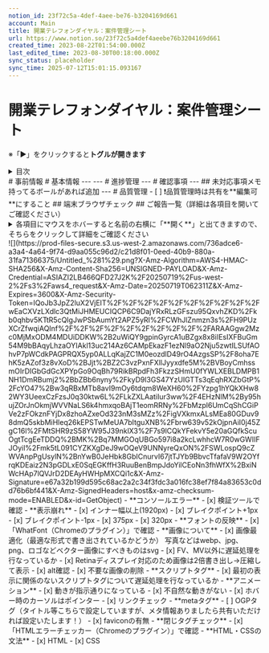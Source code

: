 ```yaml
---
notion_id: 23f72c5a-4def-4aee-be76-b3204169d661
account: Main
title: 開業テレフォンダイヤル：案件管理シート
url: https://www.notion.so/23f72c5a4def4aeebe76b3204169d661
created_time: 2023-08-22T01:54:00.000Z
last_edited_time: 2023-08-30T00:18:00.000Z
sync_status: placeholder
sync_time: 2025-07-12T15:01:15.093167
---
```

# 開業テレフォンダイヤル：案件管理シート

※「▶︎」をクリックすると**トグルが開きます**
<details>
<summary>目次</summary>
</details>
# 事前情報
# 基本情報
---
---
# 進捗管理
---
# 確認事項
---
## 未対応事項メモ
持ってるボールがあれば追加
---
# 品質管理
- [ ] ❗️品質管理時は共有を**編集可**にすること
## 端末ブラウザチェック
## ご報告一覧（詳細は各項目を開いてご確認ください）
<details>
<summary>各項目にマウスをホバーすると名前の右横に「**開く**」と出てきますので、そちらをクリックして詳細をご確認ください</summary>
</details>
  ![](https://prod-files-secure.s3.us-west-2.amazonaws.com/736adce6-a3a4-4a64-9f74-d9aa055c96d2/c21d8f01-0eed-40b9-880a-31fa71366375/Untitled_%281%29.png?X-Amz-Algorithm=AWS4-HMAC-SHA256&X-Amz-Content-Sha256=UNSIGNED-PAYLOAD&X-Amz-Credential=ASIAZI2LB466QFD27J2K%2F20250719%2Fus-west-2%2Fs3%2Faws4_request&X-Amz-Date=20250719T062311Z&X-Amz-Expires=3600&X-Amz-Security-Token=IQoJb3JpZ2luX2VjEIT%2F%2F%2F%2F%2F%2F%2F%2F%2F%2FwEaCXVzLXdlc3QtMiJHMEUCIQCP6C9DajYRxRLzGFszu95QxvhZKD%2Fkb0qhbv5KTtR5cQIgJwPSbAumYt2APZ5yRI%2FCWhJlZnmzn3s%2FH9PUzXCrZfwqiAQInf%2F%2F%2F%2F%2F%2F%2F%2F%2F%2FARAAGgw2Mzc0MjMxODM4MDUiDDKW%2B2uWiQY9gpinGyrcA1uBZgx8x8iIEsIXFBuGm54M9bBAqyLhzaOYIAkl13uc214Az6CAMpEkazF1ezNl9aO2Nju5zwtILSUfAOhvP7pWCdkPAGPRQX5yp0ALLqKajZC1M0eozdlD49rO4AzgsSP%2F8oha7EhK5zAZof3z8vXoD%2BJjt%2BZ2C3vzPxnFXllJyyxdfe5M%2BVBoyCmhssmOIrDIGbGdGcXPYpGo9OqBh79RikBRpdFh3FkzzSHmU0fYWLXEBLDMPB1NH1DmRBumj2%2BbZBb6nyny%2FkyD9l3GS47YzUIGTTs3qEqhRXZbGtP%2FcYO47%2Bw3qRBxMTb8avI9mOy6tdqm8WeXH60%2FYzpg1hYQkXHw82WY3UeexCzFzsJ0q30ktw6L%2FLkZXLAatiIur3ww%2F4EHzNlM%2By95hujZOrJnOkmjWVVNaLS6k4hmxqoBAjT1eomRRNy%2FbMzpl6UmCqShCGiPVe2zFOkznFYjDx8zhoAZxeOd323nM3sMZz%2FigVXkmxALsMEa80GDuv98dmQ5skbMiHleq26kEPSTwMeUA7bItguXNB%2Fbrw639v52kOjpnAiI0j45ZgC16l%2FMtSHR9zS58YW95J39nklX3%2F7s9lCQkYFekvY5e20aGQfkScuOgtTcgEeTDDQ%2BMK%2Bq7MMGOqUBGo597i8a2kcLwhhcW7R0wGWIIFJOyil%2Fmk5tL091CYZKXgDeJ9wOQeV9UNNyreQxON%2FSWLospQ9cZWVAnpPgUsylN%2BnYwB0JeHbk8GbICnurvI67jtTJYb9BbvcTfafaV9W2OYfrqKDEaiz2N3pGDLxE0SqEGKffH3RuuBenBmpJdoYilCEoNn3fhWfX%2BxiNWcHAp7lQVJrD2DEAyHWHpMXCQi1c&X-Amz-Signature=e67a32b199d595c68ac2a2c34f3fdc3a016fc38ef7f84a83653c0dd76b6bf441&X-Amz-SignedHeaders=host&x-amz-checksum-mode=ENABLED&x-id=GetObject)
- **コンソールエラー**
  - [x] 検証ツールで確認
- **表示崩れ**
  - [x] インナー幅以上(1920px)
  - [x] ブレイクポイント+1px
  - [x] ブレイクポイント-1px
  - [x] 375px
  - [x] 320px
- **フォントの反映**
  - [x] 「WhatFont（Chromeのプラグイン）」で確認
- **画像について**
  - [x] 画像最適化（最適な形式で書き出されているかどうか）
写真などはwebp、jpg、png、ロゴなどベクター画像にすべきものはsvg
  - [x] FV、MV以外に遅延処理を行なっているか
  - [x] Retinaディスプレイ対応のため画像は2倍書き出し→圧縮して表示
  - [x] alt確認
  - [x] 不要な画像の削除
- **スクリプトタグ**
  - [x] 最初の表示に関係のないスクリプトタグについて遅延処理を行なっているか
- **アニメーション**
  - [x] 動きが指示通りになっている
  - [x] 不自然な動きがない
  - [x] ホバー時のカーソルはポインター
  - [x] リンクチェック
- **metaタグ**
  - [ ] OGPタグ（タイトル等こちらで設定していますが、メタ情報ありましたら共有いただければ設定いたします！）
  - [x] faviconの有無
- **閉じタグチェック**
  - [x] 「HTMLエラーチェッカー（Chromeのプラグイン）」で確認
- **HTML・CSSの文法**
  - [x] HTML
  - [x] CSS